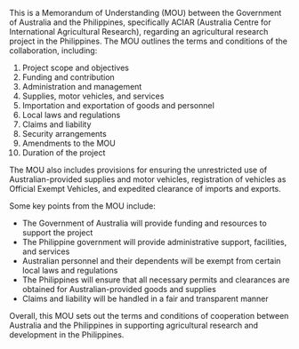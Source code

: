 This is a Memorandum of Understanding (MOU) between the Government of Australia and the Philippines, specifically ACIAR (Australia Centre for International Agricultural Research), regarding an agricultural research project in the Philippines. The MOU outlines the terms and conditions of the collaboration, including:

1. Project scope and objectives
2. Funding and contribution
3. Administration and management
4. Supplies, motor vehicles, and services
5. Importation and exportation of goods and personnel
6. Local laws and regulations
7. Claims and liability
8. Security arrangements
9. Amendments to the MOU
10. Duration of the project

The MOU also includes provisions for ensuring the unrestricted use of Australian-provided supplies and motor vehicles, registration of vehicles as Official Exempt Vehicles, and expedited clearance of imports and exports.

Some key points from the MOU include:

* The Government of Australia will provide funding and resources to support the project
* The Philippine government will provide administrative support, facilities, and services
* Australian personnel and their dependents will be exempt from certain local laws and regulations
* The Philippines will ensure that all necessary permits and clearances are obtained for Australian-provided goods and supplies
* Claims and liability will be handled in a fair and transparent manner

Overall, this MOU sets out the terms and conditions of cooperation between Australia and the Philippines in supporting agricultural research and development in the Philippines.
